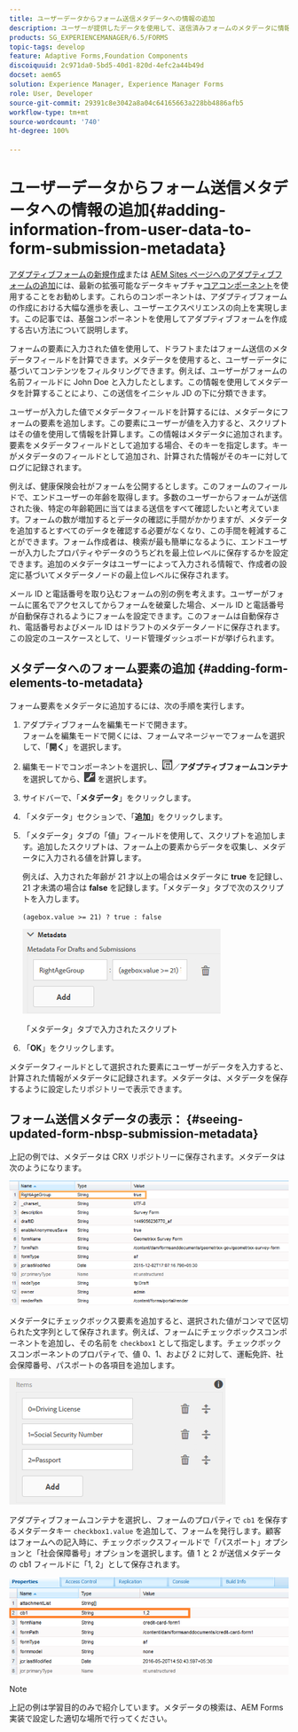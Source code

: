 ```yaml
---
title: ユーザーデータからフォーム送信メタデータへの情報の追加
description: ユーザーが提供したデータを使用して、送信済みフォームのメタデータに情報を追加する方法を学習します。
products: SG_EXPERIENCEMANAGER/6.5/FORMS
topic-tags: develop
feature: Adaptive Forms,Foundation Components
discoiquuid: 2c971da0-5bd5-40d1-820d-4efc2a44b49d
docset: aem65
solution: Experience Manager, Experience Manager Forms
role: User, Developer
source-git-commit: 29391c8e3042a8a04c64165663a228bb4886afb5
workflow-type: tm+mt
source-wordcount: '740'
ht-degree: 100%

---
```


# ユーザーデータからフォーム送信メタデータへの情報の追加{#adding-information-from-user-data-to-form-submission-metadata}

<span class="preview">[アダプティブフォームの新規作成](/help/forms/using/create-an-adaptive-form-core-components.md)または [AEM Sites ページへのアダプティブフォームの追加](/help/forms/using/create-or-add-an-adaptive-form-to-aem-sites-page.md)には、最新の拡張可能なデータキャプチャ[コアコンポーネント](https://experienceleague.adobe.com/docs/experience-manager-core-components/using/adaptive-forms/introduction.html?lang=ja)を使用することをお勧めします。これらのコンポーネントは、アダプティブフォームの作成における大幅な進歩を表し、ユーザーエクスペリエンスの向上を実現します。この記事では、基盤コンポーネントを使用してアダプティブフォームを作成する古い方法について説明します。</span>

フォームの要素に入力された値を使用して、ドラフトまたはフォーム送信のメタデータフィールドを計算できます。メタデータを使用すると、ユーザーデータに基づいてコンテンツをフィルタリングできます。例えば、ユーザーがフォームの名前フィールドに John Doe と入力したとします。この情報を使用してメタデータを計算することにより、この送信をイニシャル JD の下に分類できます。

ユーザーが入力した値でメタデータフィールドを計算するには、メタデータにフォームの要素を追加します。この要素にユーザーが値を入力すると、スクリプトはその値を使用して情報を計算します。この情報はメタデータに追加されます。要素をメタデータフィールドとして追加する場合、そのキーを指定します。キーがメタデータのフィールドとして追加され、計算された情報がそのキーに対してログに記録されます。

例えば、健康保険会社がフォームを公開するとします。このフォームのフィールドで、エンドユーザーの年齢を取得します。多数のユーザーからフォームが送信された後、特定の年齢範囲に当てはまる送信をすべて確認したいと考えています。フォームの数が増加するとデータの確認に手間がかかりますが、メタデータを追加するとすべてのデータを確認する必要がなくなり、この手間を軽減することができます。フォーム作成者は、検索が最も簡単になるように、エンドユーザーが入力したプロパティやデータのうちどれを最上位レベルに保存するかを設定できます。追加のメタデータはユーザーによって入力される情報で、作成者の設定に基づいてメタデータノードの最上位レベルに保存されます。

メール ID と電話番号を取り込むフォームの別の例を考えます。ユーザーがフォームに匿名でアクセスしてからフォームを破棄した場合、メール ID と電話番号が自動保存されるようにフォームを設定できます。このフォームは自動保存され、電話番号およびメール ID はドラフトのメタデータノードに保存されます。この設定のユースケースとして、リード管理ダッシュボードが挙げられます。

## メタデータへのフォーム要素の追加 {#adding-form-elements-to-metadata}

フォーム要素をメタデータに追加するには、次の手順を実行します。

1. アダプティブフォームを編集モードで開きます。\
   フォームを編集モードで開くには、フォームマネージャーでフォームを選択して、「**開く**」を選択します。
1. 編集モードでコンポーネントを選択し、![field-level](assets/field-level.png)／**アダプティブフォームコンテナ**&#x200B;を選択してから、![cmppr](assets/cmppr.png) を選択します。
1. サイドバーで、「**メタデータ**」をクリックします。
1. 「メタデータ」セクションで、「**追加**」をクリックします。
1. 「メタデータ」タブの「値」フィールドを使用して、スクリプトを追加します。追加したスクリプトは、フォーム上の要素からデータを収集し、メタデータに入力される値を計算します。

   例えば、入力された年齢が 21 才以上の場合はメタデータに **true** を記録し、21 才未満の場合は **false** を記録します。「メタデータ」タブで次のスクリプトを入力します。

   `(agebox.value >= 21) ? true : false`

   ![メタデータスクリプト](assets/add-element-metadata.png)

   「メタデータ」タブで入力されたスクリプト

1. 「**OK**」をクリックします。

メタデータフィールドとして選択された要素にユーザーがデータを入力すると、計算された情報がメタデータに記録されます。メタデータは、メタデータを保存するように設定したリポジトリーで表示できます。

## フォーム送信メタデータの表示：  {#seeing-updated-form-nbsp-submission-metadata}

上記の例では、メタデータは CRX リポジトリーに保存されます。メタデータは次のようになります。

![メタデータ](assets/metadata_entry_new.png)

メタデータにチェックボックス要素を追加すると、選択された値がコンマで区切られた文字列として保存されます。例えば、フォームにチェックボックスコンポーネントを追加し、その名前を `checkbox1` として指定します。チェックボックスコンポーネントのプロパティで、値 0、1、および 2 に対して、運転免許、社会保障番号、パスポートの各項目を追加します。

![チェックボックスに入力された複数の値の保存](assets/checkbox-metadata.png)

アダプティブフォームコンテナを選択し、フォームのプロパティで `cb1` を保存するメタデータキー `checkbox1.value` を追加して、フォームを発行します。顧客はフォームへの記入時に、チェックボックスフィールドで「パスポート」オプションと「社会保障番号」オプションを選択します。値 1 と 2 が送信メタデータの cb1 フィールドに「1, 2」として保存されます。

![チェックボックスフィールドで選択された複数の値のメタデータへの入力](assets/metadata-entry.png)

>[!NOTE]
>
>上記の例は学習目的のみで紹介しています。メタデータの検索は、AEM Forms 実装で設定した適切な場所で行ってください。
